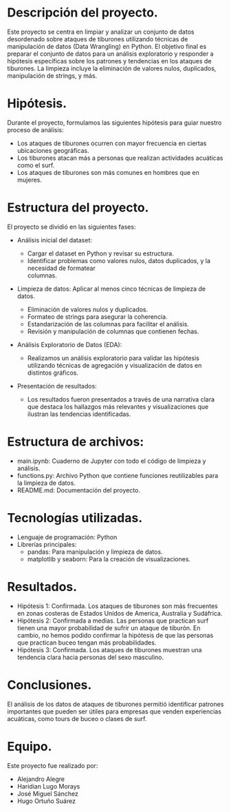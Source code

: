 
# Descripción del proyecto.

Este proyecto se centra en limpiar y analizar un conjunto de datos desordenado sobre ataques de tiburones utilizando técnicas de manipulación de datos (Data Wrangling) en Python. El objetivo final es preparar el conjunto de datos para un análisis exploratorio y responder a hipótesis específicas sobre los patrones y tendencias en los ataques de tiburones. La limpieza incluye la eliminación de valores nulos, duplicados, manipulación de strings, y más.


# Hipótesis.
Durante el proyecto, formulamos las siguientes hipótesis para guiar nuestro proceso de análisis:
- Los ataques de tiburones ocurren con mayor frecuencia en ciertas ubicaciones geográficas.
- Los tiburones atacan más a personas que realizan actividades acuáticas como el surf.
- Los ataques de tiburones son más comunes en hombres que en mujeres.


# Estructura del proyecto.
El proyecto se dividió en las siguientes fases:
- Análisis inicial del dataset:
  - Cargar el dataset en Python y revisar su estructura.
  - Identificar problemas como valores nulos, datos duplicados, y la necesidad de formatear   
    columnas.
 
- Limpieza de datos: Aplicar al menos cinco técnicas de limpieza de datos.
  - Eliminación de valores nulos y duplicados.
  - Formateo de strings para asegurar la coherencia.
  - Estandarización de las columnas para facilitar el análisis.
  - Revisión y manipulación de columnas que contienen fechas.
 
- Análisis Exploratorio de Datos (EDA):
  - Realizamos un análisis exploratorio para validar las hipótesis utilizando técnicas de agregación y visualización de datos en distintos gráficos.

- Presentación de resultados:
  - Los resultados fueron presentados a través de una narrativa clara que destaca los hallazgos más relevantes y visualizaciones que ilustran las tendencias identificadas.

# Estructura de archivos:
- main.ipynb: Cuaderno de Jupyter con todo el código de limpieza y análisis.
- functions.py: Archivo Python que contiene funciones reutilizables para la limpieza de datos.
- README.md: Documentación del proyecto.

# Tecnologías utilizadas.
- Lenguaje de programación: Python
- Librerías principales: 
  - pandas: Para manipulación y limpieza de datos.
  - matplotlib y seaborn: Para la creación de visualizaciones.

# Resultados.
- Hipótesis 1: Confirmada. Los ataques de tiburones son más frecuentes en zonas costeras de Estados Unidos de America, Australia y Sudáfrica.
- Hipótesis 2: Confirmada a medias. Las personas que practican surf tienen una mayor probabilidad de sufrir un ataque de tiburón. En cambio, no hemos podido confirmar la hipótesis de que las personas que 
  practican buceo tengan más probabilidades.
- Hipótesis 3: Confirmada. Los ataques de tiburones muestran una tendencia clara hacia personas del sexo masculino. 
  
# Conclusiones.
El análisis de los datos de ataques de tiburones permitió identificar patrones importantes que pueden ser útiles para empresas que venden experiencias acuáticas, como tours de buceo o clases de surf. 

# Equipo.
Este proyecto fue realizado por: 
- Alejandro Alegre 
- Haridian Lugo Morays 
- José Miguel Sánchez
- Hugo Ortuño Suárez


